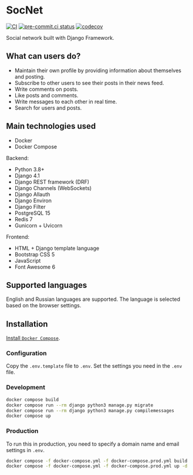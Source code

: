 # SocNet

[![CI](https://github.com/monosans/socnet/actions/workflows/ci.yml/badge.svg?branch=main&event=push)](https://github.com/monosans/socnet/actions/workflows/ci.yml)
[![pre-commit.ci status](https://results.pre-commit.ci/badge/github/monosans/socnet/main.svg)](https://results.pre-commit.ci/latest/github/monosans/socnet/main)
[![codecov](https://codecov.io/gh/monosans/socnet/branch/main/graph/badge.svg)](https://codecov.io/gh/monosans/socnet)

Social network built with Django Framework.

## What can users do?

- Maintain their own profile by providing information about themselves and posting.
- Subscribe to other users to see their posts in their news feed.
- Write comments on posts.
- Like posts and comments.
- Write messages to each other in real time.
- Search for users and posts.

## Main technologies used

- Docker
- Docker Compose

Backend:

- Python 3.8+
- Django 4.1
- Django REST framework (DRF)
- Django Channels (WebSockets)
- Django Allauth
- Django Environ
- Django Filter
- PostgreSQL 15
- Redis 7
- Gunicorn + Uvicorn

Frontend:

- HTML + Django template language
- Bootstrap CSS 5
- JavaScript
- Font Awesome 6

## Supported languages

English and Russian languages ​​are supported. The language is selected based on the browser settings.

## Installation

[Install `Docker Compose`](https://docs.docker.com/compose/install/).

### Configuration

Copy the `.env.template` file to `.env`. Set the settings you need in the `.env` file.

### Development

```bash
docker compose build
docker compose run --rm django python3 manage.py migrate
docker compose run --rm django python3 manage.py compilemessages
docker compose up
```

### Production

To run this in production, you need to specify a domain name and email settings in `.env`.

```bash
docker compose -f docker-compose.yml -f docker-compose.prod.yml build
docker compose -f docker-compose.yml -f docker-compose.prod.yml up -d
```
